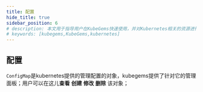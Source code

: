 ```yaml
---
title: 配置
hide_title: true
sidebar_position: 6
# description: 本文用于指导用户在KubeGems快速使用，并对Kubernetes相关的资源进行操作
# keywords: [kubegems,KubeGems,kubernetes]
---
```


## 配置

`ConfigMap`是kubernetes提供的管理配置的对象，kubegems提供了针对它的管理面板；用户可以在这儿**查看** **创建** **修改** **删除** 该对象；